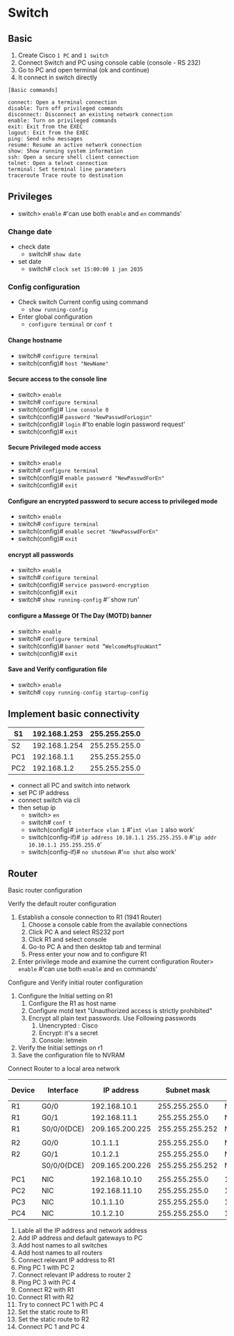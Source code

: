 
# Switch

## Basic
1. Create Cisco `1 PC` and `1 switch`
2. Connect Switch and PC using console cable (console - RS 232)
3. Go to PC and open terminal (ok and continue)
4. It connect in switch directly
```
[Basic commands]

connect: Open a terminal connection
disable: Turn off privileged commands
disconnect: Disconnect an existing network connection
enable: Turn on privileged commands
exit: Exit from the EXEC
logout: Exit from the EXEC
ping: Send echo messages
resume: Resume an active network connection
show: Show running system information
ssh: Open a secure shell client connection
telnet: Open a telnet connection
terminal: Set terminal line parameters
traceroute Trace route to destination
```

## Privileges
- switch> `enable`  #'can use both `enable` and `en` commands'
### Change date
- check date
	- switch# `show date` 
- set date
	-  switch# `clock set 15:00:00 1 jan 2035`

### Config configuration
- Check switch Current config using command
	- `show running-config`
- Enter global configuration
	- `configure terminal` or `conf t`
#### Change hostname
- switch# `configure terminal`
- switch(config)# `host "NewName"`
#### Secure access to the console line
- switch> `enable`
- switch# `configure terminal`
- switch(config)# `line console 0`
- switch(config)# `password "NewPasswdForLogin"`
- switch(config)# `login`   #'to enable login password request'
- switch(config)# `exit`
#### Secure Privileged mode access
- switch> `enable`
- switch# `configure terminal`
- switch(config)# `enable password "NewPasswdForEn"`
- switch(config)# `exit`
#### Configure an encrypted password to secure access to privileged mode
- switch> `enable`
- switch# `configure terminal`
- switch(config)# `enable secret "NewPasswdForEn"`
- switch(config)# `exit`

#### encrypt all passwords
- switch> `enable`
- switch# `configure terminal`
- switch(config)# `service password-encryption`
- switch(config)# `exit`
- switch# `show running-config` #'`show run'

#### configure a Massege Of The Day (MOTD) banner
- switch> `enable`
- switch# `configure terminal`
- switch(config)# `banner motd ”WelcomeMsgYouWant”`
- switch(config)# `exit`

#### Save and Verify configuration file
- switch> `enable`
- switch# `copy running-config startup-config`


## Implement basic connectivity

| S1  | 192.168.1.253 | 255.255.255.0 |
| --- | ------------- | ------------- |
| S2  | 192.168.1.254 | 255.255.255.0 |
| PC1 | 192.168.1.1   | 255.255.255.0 |
| PC2 | 192.168.1.2   | 255.255.255.0 |
- connect all PC and switch into network 
- set PC IP address 
- connect switch via cli
- then setup ip
	- switch> `en`
	- switch# `conf t`
	- switch(config)# `interface vlan 1` #'`int vlan 1` also work'
	- switch(config-if)# `ip address 10.10.1.1 255.255.255.0` #'`ip addr 10.10.1.1 255.255.255.0`'
	- switch(config-if)# `no shutdown` #'`no shut` also work'



## Router
Basic router configuration

Verify the default router configuration
1. Establish a console connection to R1 (1941 Router)
	1. Choose a console cable from the available connections 
	2. Click PC A and select RS232 port 
	3. Click R1 and select console
	4. Go-to PC A and then desktop tab and terminal
	5. Press enter your now and to configure R1
2. Enter privilege mode and examine the current configuration
	Router> `enable`  #'can use both `enable` and `en` commands'

Configure and Verify initial router configuration
1. Configure the Initial setting on R1
	1. Configure the R1 as host name
	2. Configure motd text "Unauthorized access is strictly prohibited"
	3. Encrypt all plain text passwords. Use Following passwords
		1. Unencrypted : Cisco
		2. Encrypt: it's a secret
		3. Console: letmein
2. Verify the Initial settings on r1
3. Save the configuration file to NVRAM



Connect Router to a local area network 

| Device | Interface   | IP address      | Subnet mask     | Default gateway |
| ------ | ----------- | --------------- | --------------- | --------------- |
| R1     | G0/0        | 192.168.10.1    | 255.255.255.0   | N/A             |
| R1     | G0/1        | 192.168.11.1    | 255.255.255.0   | N/A             |
| R1     | S0/0/0(DCE) | 209.165.200.225 | 255.255.255.252 | N/A             |
|        |             |                 |                 |                 |
| R2     | G0/0        | 10.1.1.1        | 255.255.255.0   | N/A             |
| R2     | G0/1        | 10.1.2.1        | 255.255.255.0   | N/A             |
|        | S0/0/0(DCE) | 209.165.200.226 | 255.255.255.252 | N/A             |
|        |             |                 |                 |                 |
| PC1    | NIC         | 192.168.10.10   | 255.255.255.0   | 192.168.10.1    |
| PC2    | NIC         | 192.168.11.10   | 255.255.255.0   | 192.168.11.1    |
| PC3    | NIC         | 10.1.1.10       | 255.255.255.0   | 10.1.1.1        |
| PC4    | NIC         | 10.1.2.10       | 255.255.255.0   | 10.1.2.1        |

1. Lable all the IP address and network address
2. Add IP address and default gateways to PC
3. Add host names to all switches 
4. Add host names to all routers 
5. Connect relevant IP address to R1
6. Ping PC 1 with PC 2 
7. Connect relevant IP address to router 2
8. Ping PC 3 with PC 4
9. Connect R2 with R1
10. Connect R1 with R2
11. Try to connect PC 1 with PC 4
12. Set the static route to R1
13. Set the static route to R2
14. Connect PC 1 and PC 4 




